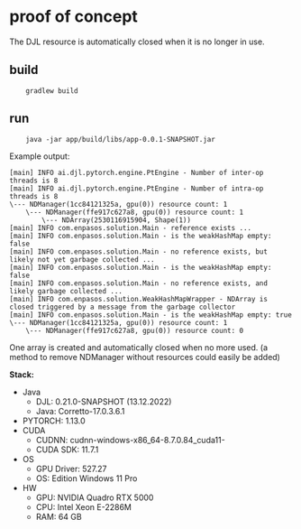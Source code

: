 # proof of concept 

The DJL resource is automatically closed when it is no longer in use.

## build

```
    gradlew build
```

## run

``` 
    java -jar app/build/libs/app-0.0.1-SNAPSHOT.jar  
```

Example output: 
``` 
[main] INFO ai.djl.pytorch.engine.PtEngine - Number of inter-op threads is 8
[main] INFO ai.djl.pytorch.engine.PtEngine - Number of intra-op threads is 8
\--- NDManager(1cc84121325a, gpu(0)) resource count: 1
    \--- NDManager(ffe917c627a8, gpu(0)) resource count: 1
        \--- NDArray(2530116915904, Shape(1))
[main] INFO com.enpasos.solution.Main - reference exists ...
[main] INFO com.enpasos.solution.Main - is the weakHashMap empty: false
[main] INFO com.enpasos.solution.Main - no reference exists, but likely not yet garbage collected ...
[main] INFO com.enpasos.solution.Main - is the weakHashMap empty: false
[main] INFO com.enpasos.solution.Main - no reference exists, and likely garbage collected ...
[main] INFO com.enpasos.solution.WeakHashMapWrapper - NDArray is closed triggered by a message from the garbage collector
[main] INFO com.enpasos.solution.Main - is the weakHashMap empty: true
\--- NDManager(1cc84121325a, gpu(0)) resource count: 1
    \--- NDManager(ffe917c627a8, gpu(0)) resource count: 0

```
One array is created and automatically closed when no more used.
(a method to remove NDManager without resources could easily be added)
 




**Stack:**
- Java
  - DJL: 0.21.0-SNAPSHOT  (13.12.2022)
  - Java: Corretto-17.0.3.6.1
- PYTORCH: 1.13.0
- CUDA
  - CUDNN: cudnn-windows-x86_64-8.7.0.84_cuda11-
  - CUDA SDK: 11.7.1
- OS
  - GPU Driver: 527.27
  - OS: Edition	Windows 11 Pro
- HW
  - GPU: NVIDIA Quadro RTX 5000
  - CPU: Intel Xeon E-2286M
  - RAM: 64 GB

